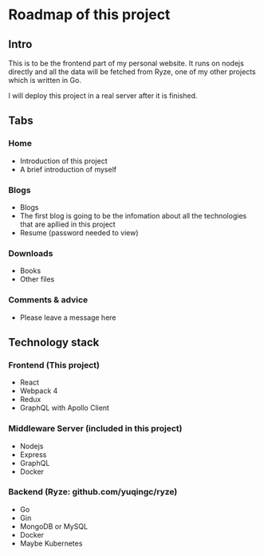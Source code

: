 # Roadmap of this project

## Intro

This is to be the frontend part of my personal website. It runs on nodejs directly and all the data will be fetched from Ryze, one of my other projects which is written in Go.

I will deploy this project in a real server after it is finished.

## Tabs

### Home
- Introduction of this project
- A brief introduction of myself

### Blogs
- Blogs
- The first blog is going to be the infomation about all the technologies that are apllied in this project
- Resume (password needed to view)

### Downloads
- Books
- Other files

### Comments & advice
- Please leave a message here

## Technology stack

### Frontend (This project)
- React
- Webpack 4
- Redux
- GraphQL with Apollo Client

### Middleware Server (included in this project)
- Nodejs
- Express
- GraphQL
- Docker

### Backend (Ryze: github.com/yuqingc/ryze)
- Go
- Gin
- MongoDB or MySQL
- Docker
- Maybe Kubernetes
